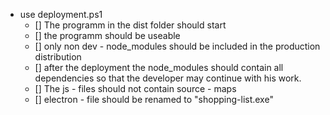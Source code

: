 - use deployment.ps1
    - [] The programm in the dist folder should start
    - [] the programm should be useable
    - [] only non dev - node_modules should be included in the production distribution
    - [] after the deployment the node_modules should contain all dependencies so that the developer may continue with his work.
    - [] The js - files should not contain source - maps
    - [] electron - file should be renamed to "shopping-list.exe"
    